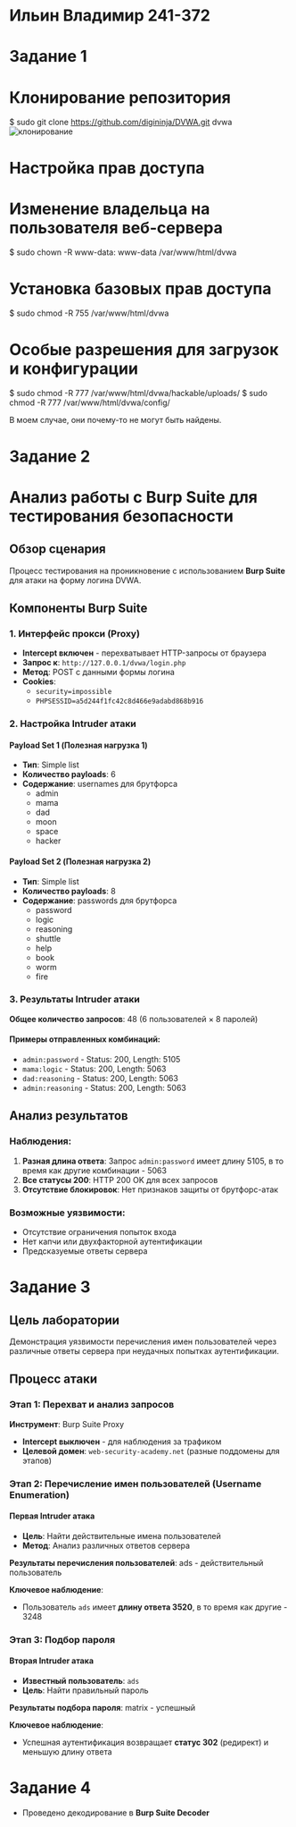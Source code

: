 # Ильин Владимир 241-372

# Задание 1

# Клонирование репозитория
$ sudo git clone https://github.com/digininja/DVWA.git dvwa
![клонирование](./images/r_1.jpeg)

# Настройка прав доступа

# Изменение владельца на пользователя веб-сервера
$ sudo chown -R www-data: www-data /var/www/html/dvwa

# Установка базовых прав доступа
$ sudo chmod -R 755 /var/www/html/dvwa

# Особые разрешения для загрузок и конфигурации
$ sudo chmod -R 777 /var/www/html/dvwa/hackable/uploads/
$ sudo chmod -R 777 /var/www/html/dvwa/config/

В моем случае, они почему-то не могут быть найдены.

# Задание 2
# Анализ работы с Burp Suite для тестирования безопасности

## Обзор сценария

Процесс тестирования на проникновение с использованием **Burp Suite** для атаки на форму логина DVWA.

## Компоненты Burp Suite

### 1. Интерфейс прокси (Proxy)
- **Intercept включен** - перехватывает HTTP-запросы от браузера
- **Запрос к**: `http://127.0.0.1/dvwa/login.php`
- **Метод**: POST с данными формы логина
- **Cookies**: 
  - `security=impossible`
  - `PHPSESSID=a5d244f1fc42c8d466e9adabd868b916`

### 2. Настройка Intruder атаки

#### Payload Set 1 (Полезная нагрузка 1)
- **Тип**: Simple list
- **Количество payloads**: 6
- **Содержание**: usernames для брутфорса
  - admin
  - mama
  - dad
  - moon
  - space
  - hacker

#### Payload Set 2 (Полезная нагрузка 2)
- **Тип**: Simple list
- **Количество payloads**: 8
- **Содержание**: passwords для брутфорса
  - password
  - logic
  - reasoning
  - shuttle
  - help
  - book
  - worm
  - fire

### 3. Результаты Intruder атаки

**Общее количество запросов**: 48 (6 пользователей × 8 паролей)

#### Примеры отправленных комбинаций:
- `admin:password` - Status: 200, Length: 5105
- `mama:logic` - Status: 200, Length: 5063
- `dad:reasoning` - Status: 200, Length: 5063
- `admin:reasoning` - Status: 200, Length: 5063

## Анализ результатов

### Наблюдения:
1. **Разная длина ответа**: Запрос `admin:password` имеет длину 5105, в то время как другие комбинации - 5063
2. **Все статусы 200**: HTTP 200 OK для всех запросов
3. **Отсутствие блокировок**: Нет признаков защиты от брутфорс-атак

### Возможные уязвимости:
- Отсутствие ограничения попыток входа
- Нет капчи или двухфакторной аутентификации
- Предсказуемые ответы сервера

# Задание 3

## Цель лаборатории

Демонстрация уязвимости перечисления имен пользователей через различные ответы сервера при неудачных попытках аутентификации.

## Процесс атаки

### Этап 1: Перехват и анализ запросов

**Инструмент**: Burp Suite Proxy
- **Intercept выключен** - для наблюдения за трафиком
- **Целевой домен**: `web-security-academy.net` (разные поддомены для этапов)

### Этап 2: Перечисление имен пользователей (Username Enumeration)

#### Первая Intruder атака
- **Цель**: Найти действительные имена пользователей
- **Метод**: Анализ различных ответов сервера

**Результаты перечисления пользователей**:
ads - действительный пользователь

**Ключевое наблюдение**:
- Пользователь `ads` имеет **длину ответа 3520**, в то время как другие - 3248

### Этап 3: Подбор пароля

#### Вторая Intruder атака
- **Известный пользователь**: `ads`
- **Цель**: Найти правильный пароль

**Результаты подбора пароля**:
matrix - успешный

**Ключевое наблюдение**:
- Успешная аутентификация возвращает **статус 302** (редирект) и меньшую длину ответа

# Задание 4 

- Проведено декодирование в **Burp Suite Decoder**  

